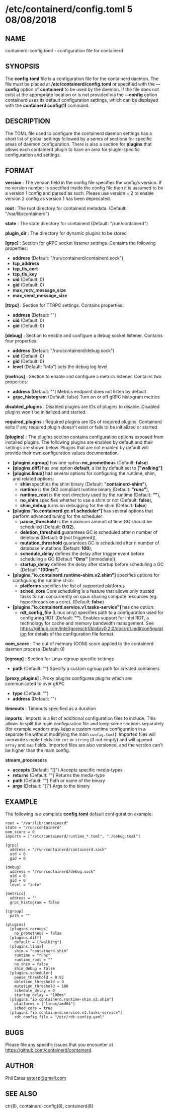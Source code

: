 # /etc/containerd/config.toml 5 08/08/2018

## NAME

containerd-config.toml - configuration file for containerd

## SYNOPSIS

The **config.toml** file is a configuration file for the containerd daemon. The
file must be placed at **/etc/containerd/config.toml** or specified with the
**--config** option of **containerd** to be used by the daemon. If the file
does not exist at the appropriate location or is not provided via the
**--config** option containerd uses its default configuration settings, which
can be displayed with the **containerd config(1)** command.

## DESCRIPTION

The TOML file used to configure the containerd daemon settings has a short
list of global settings followed by a series of sections for specific areas
of daemon configuration. There is also a section for **plugins** that allows
each containerd plugin to have an area for plugin-specific configuration and
settings.

## FORMAT

**version**
: The version field in the config file specifies the config’s version. If no
version number is specified inside the config file then it is assumed to be a
version 1 config and parsed as such. Please use version = 2 to enable version 2
config as version 1 has been deprecated.

**root**
: The root directory for containerd metadata. (Default: "/var/lib/containerd")

**state**
: The state directory for containerd (Default: "/run/containerd")

**plugin_dir**
: The directory for dynamic plugins to be stored

**[grpc]**
: Section for gRPC socket listener settings. Contains the following properties:

- **address** (Default: "/run/containerd/containerd.sock")
- **tcp_address**
- **tcp_tls_cert**
- **tcp_tls_key**
- **uid** (Default: 0)
- **gid** (Default: 0)
- **max_recv_message_size**
- **max_send_message_size**

**[ttrpc]**
: Section for TTRPC settings. Contains properties:

- **address** (Default: "")
- **uid** (Default: 0)
- **gid** (Default: 0)

**[debug]**
: Section to enable and configure a debug socket listener. Contains four properties:

- **address** (Default: "/run/containerd/debug.sock")
- **uid** (Default: 0)
- **gid** (Default: 0)
- **level** (Default: "info") sets the debug log level

**[metrics]**
: Section to enable and configure a metrics listener. Contains two properties:

- **address** (Default: "") Metrics endpoint does not listen by default
- **grpc_histogram** (Default: false) Turn on or off gRPC histogram metrics

**disabled_plugins**
: Disabled plugins are IDs of plugins to disable. Disabled plugins won't be
initialized and started.

**required_plugins**
: Required plugins are IDs of required plugins. Containerd exits if any
required plugin doesn't exist or fails to be initialized or started.

**[plugins]**
: The plugins section contains configuration options exposed from installed plugins.
The following plugins are enabled by default and their settings are shown below.
Plugins that are not enabled by default will provide their own configuration values
documentation.

- **[plugins.cgroup]** has one option __no_prometheus__ (Default: **false**)
- **[plugins.diff]** has one option __default__, a list by default set to **["walking"]**
- **[plugins.linux]** has several options for configuring the runtime, shim, and related options:
  - **shim** specifies the shim binary (Default: **"containerd-shim"**),
  - **runtime** is the OCI compliant runtime binary (Default: **"runc"**),
  - **runtime_root** is the root directory used by the runtime (Default: **""**),
  - **no_shim** specifies whether to use a shim or not (Default: **false**),
  - **shim_debug** turns on debugging for the shim (Default: **false**)
- **[plugins."io.containerd.gc.v1.scheduler"]** has several options that perform advanced tuning for the scheduler:
  - **pause_threshold** is the maximum amount of time GC should be scheduled (Default: **0.02**),
  - **deletion_threshold** guarantees GC is scheduled after n number of deletions (Default: **0** [not triggered]),
  - **mutation_threshold** guarantees GC is scheduled after n number of database mutations (Default: **100**),
  - **schedule_delay** defines the delay after trigger event before scheduling a GC (Default **"0ms"** [immediate]),
  - **startup_delay** defines the delay after startup before scheduling a GC (Default **"100ms"**)
- **[plugins."io.containerd.runtime-shim.v2.shim"]** specifies options for configuring the runtime shim:
  - **platforms** specifies the list of supported platforms
  - **sched_core** Core scheduling is a feature that allows only trusted tasks
    to run concurrently on cpus sharing compute resources (eg: hyperthreads on
    a core). (Default: **false**)
- **[plugins."io.containerd.service.v1.tasks-service"]** has one option:
  - **rdt_config_file** (Linux only) specifies path to a configuration used for
    configuring RDT (Default: **""**). Enables support for Intel RDT, a
    technology for cache and memory bandwidth management.
    See https://github.com/intel/goresctrl/blob/v0.2.0/doc/rdt.md#configuration
    for details of the configuration file format.

**oom_score**
: The out of memory (OOM) score applied to the containerd daemon process (Default: 0)

**[cgroup]**
: Section for Linux cgroup specific settings

- **path** (Default: "") Specify a custom cgroup path for created containers

**[proxy_plugins]**
: Proxy plugins configures plugins which are communicated to over gRPC

- **type** (Default: "")
- **address** (Default: "")

**timeouts**
: Timeouts specified as a duration

<!-- [timeouts]
  "io.containerd.timeout.shim.cleanup" = "5s"
  "io.containerd.timeout.shim.load" = "5s"
  "io.containerd.timeout.shim.shutdown" = "3s"
  "io.containerd.timeout.task.state" = "2s" -->

**imports**
: Imports is a list of additional configuration files to include.
This allows to split the main configuration file and keep some sections
separately (for example vendors may keep a custom runtime configuration in a
separate file without modifying the main `config.toml`).
Imported files will overwrite simple fields like `int` or
`string` (if not empty) and will append `array` and `map` fields.
Imported files are also versioned, and the version can't be higher than
the main config.

**stream_processors**

- **accepts** (Default: "[]") Accepts specific media-types
- **returns** (Default: "") Returns the media-type
- **path** (Default: "") Path or name of the binary
- **args** (Default: "[]") Args to the binary

## EXAMPLE

The following is a complete **config.toml** default configuration example:

```
root = "/var/lib/containerd"
state = "/run/containerd"
oom_score = 0
imports = ["/etc/containerd/runtime_*.toml", "./debug.toml"]

[grpc]
  address = "/run/containerd/containerd.sock"
  uid = 0
  gid = 0

[debug]
  address = "/run/containerd/debug.sock"
  uid = 0
  gid = 0
  level = "info"

[metrics]
  address = ""
  grpc_histogram = false

[cgroup]
  path = ""

[plugins]
  [plugins.cgroups]
    no_prometheus = false
  [plugins.diff]
    default = ["walking"]
  [plugins.linux]
    shim = "containerd-shim"
    runtime = "runc"
    runtime_root = ""
    no_shim = false
    shim_debug = false
  [plugins.scheduler]
    pause_threshold = 0.02
    deletion_threshold = 0
    mutation_threshold = 100
    schedule_delay = 0
    startup_delay = "100ms"
  [plugins."io.containerd.runtime-shim.v2.shim"]
    platforms = ["linux/amd64"]
    sched_core = true
  [plugins."io.containerd.service.v1.tasks-service"]
    rdt_config_file = "/etc/rdt-config.yaml"
```

## BUGS

Please file any specific issues that you encounter at
https://github.com/containerd/containerd.

## AUTHOR

Phil Estes <estesp@gmail.com>

## SEE ALSO

ctr(8), containerd-config(8), containerd(8)
